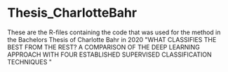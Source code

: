 # Thesis_CharlotteBahr
These are the R-files containing the code that was used for the method in the Bachelors Thesis of Charlotte Bahr in 2020 "WHAT CLASSIFIES THE BEST FROM THE REST? A COMPARISON OF THE DEEP LEARNING APPROACH WITH FOUR ESTABLISHED SUPERVISED CLASSIFICATION TECHNIQUES "
